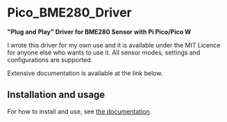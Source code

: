 # Pico_BME280_Driver
**"Plug and Play" Driver for BME280 Sensor with Pi Pico/Pico W**

I wrote this driver for my own use and it is available under the MIT Licence for anyone else who wants to use it. All sensor
modes, settings and configurations are supported.

Extensive documentation is available at the link below.


## Installation and usage
For how to install and use, see <a href="https://alybally04.co.uk/dox/Pico_BME280_Driver/index.html" target="_blank">the documentation</a>.
